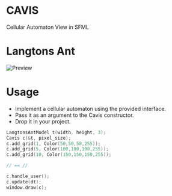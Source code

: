 # CAVIS
Cellular Automaton View in SFML

# Langtons Ant
![Preview](https://i.imgur.com/3lk8FZU.png "Langtons Ant")

# Usage
- Implement a cellular automaton using the provided interface.
- Pass it as an argument to the Cavis constructor.
- Drop it in your project.

```c++
LangtonsAntModel t(width, height, 3);
Cavis c(&t, pixel_size);
c.add_grid(1, Color(50,50,50,255));
c.add_grid(5, Color(100,100,100,255));
c.add_grid(10, Color(150,150,150,255));

// == //

c.handle_user();
c.update(dt);
window.draw(c);
```
